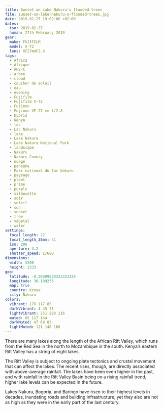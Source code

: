 ```yaml
---
title: Sunset on Lake Nakuru's flooded trees
file: sunset-on-lake-nakuru-s-flooded-trees.jpg
date: 2019-02-27 19:02:00 +02:00
dates:
  iso: 2019-02-27
  human: 27th February 2019
gear:
  make: FUJIFILM
  model: X-T2
  lens: XF27mmF2.8
tags:
  - Africa
  - Afrique
  - APS-C
  - arbre
  - cloud
  - coucher de soleil
  - eau
  - evening
  - Fujifilm
  - Fujifilm X-T2
  - Fujinon
  - Fujinon XF 27 mm f/2.8
  - hybrid
  - Kenya
  - lac
  - Lac Nakuru
  - lake
  - Lake Nakuru
  - Lake Nakuru National Park
  - landscape
  - Nakuru
  - Nakuru County
  - nuage
  - pancake
  - Parc national du lac Nakuru
  - paysage
  - plant
  - prime
  - purple
  - silhouette
  - soir
  - soleil
  - sun
  - sunset
  - tree
  - végétal
  - water
settings:
  focal_length: 27
  focal_length_35mm: 41
  iso: 200
  aperture: 3.2
  shutter_speed: 1/680
dimensions:
  width: 3500
  height: 2333
geo:
  latitude: -0.30809833333333336
  longitude: 36.109235
  map: true
  country: Kenya
  city: Nakuru
colors:
  vibrant: 176 117 85
  darkVibrant: 4 45 71
  lightVibrant: 251 203 116
  muted: 85 117 144
  darkMuted: 47 68 83
  lightMuted: 121 148 168
---
```


There are many lakes along the length of the African Rift Valley, which runs from the Red Sea in the north to Mozambique in the south. Kenya’s eastern Rift Valley has a string of eight lakes.

The Rift Valley is subject to ongoing plate tectonics and crustal movement that can affect the lakes. The recent rises, though, are directly associated with above-average rainfall. The lakes have been even higher in the past, and with rainfall in the Rift Valley Basin being on a rising rainfall trend, higher lake levels can be expected in the future.

Lakes Nakuru, Bogoria, and Baringo have risen to their highest levels in decades, inundating roads and building infrastructure, yet they also are not as high as they were in the early part of the last century.
